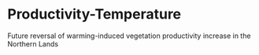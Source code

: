 # Productivity-Temperature
Future reversal of warming-induced vegetation productivity increase in the Northern Lands
